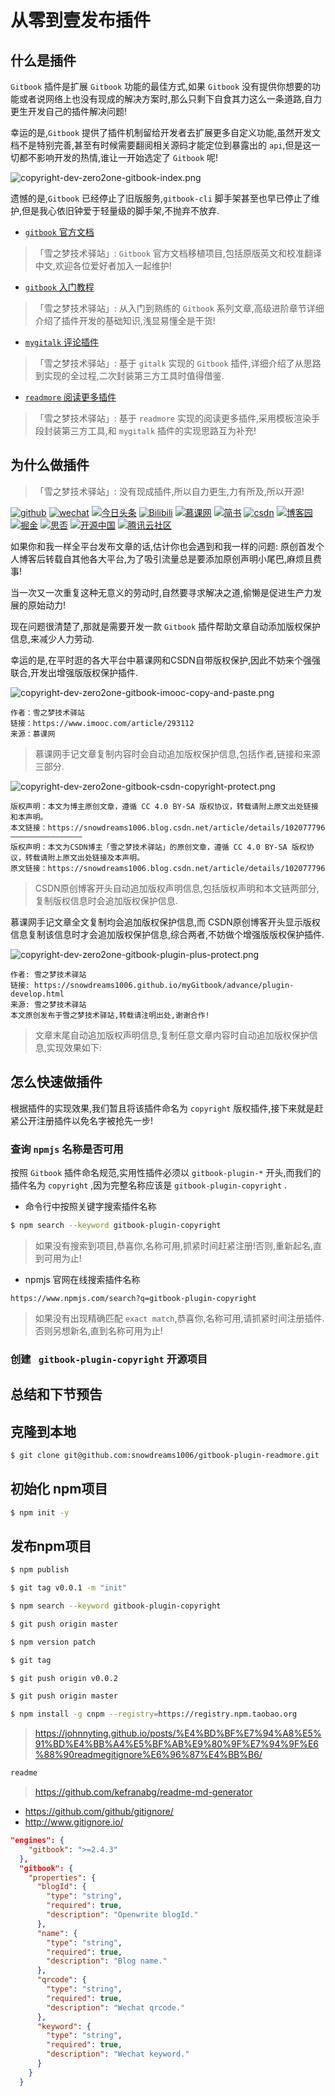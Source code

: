 # 从零到壹发布插件

## 什么是插件

`Gitbook` 插件是扩展 `Gitbook` 功能的最佳方式,如果 `Gitbook` 没有提供你想要的功能或者说网络上也没有现成的解决方案时,那么只剩下自食其力这么一条道路,自力更生开发自己的插件解决问题!

幸运的是,`Gitbook` 提供了插件机制留给开发者去扩展更多自定义功能,虽然开发文档不是特别完善,甚至有时候需要翻阅相关源码才能定位到暴露出的 `api`,但是这一切都不影响开发的热情,谁让一开始选定了 `Gitbook` 呢!

![copyright-dev-zero2one-gitbook-index.png](../images/copyright-dev-zero2one-gitbook-index.png)

遗憾的是,`Gitbook` 已经停止了旧版服务,`gitbook-cli` 脚手架甚至也早已停止了维护,但是我心依旧钟爱于轻量级的脚手架,不抛弃不放弃.

- [`gitbook` 官方文档](https://snowdreams1006.github.io/gitbook-official/)
 
> 「雪之梦技术驿站」: `Gitbook` 官方文档移植项目,包括原版英文和校准翻译中文,欢迎各位爱好者加入一起维护!

- [`gitbook` 入门教程](https://snowdreams1006.github.io/myGitbook/)

> 「雪之梦技术驿站」: 从入门到熟练的 `Gitbook` 系列文章,高级进阶章节详细介绍了插件开发的基础知识,浅显易懂全是干货!

- [`mygitalk` 评论插件](https://snowdreams1006.github.io/gitbook-plugin-mygitalk/)

> 「雪之梦技术驿站」: 基于 `gitalk` 实现的 `Gitbook` 插件,详细介绍了从思路到实现的全过程,二次封装第三方工具时值得借鉴.

- [`readmore` 阅读更多插件](https://snowdreams1006.github.io/gitbook-plugin-readmore/)

> 「雪之梦技术驿站」: 基于 `readmore` 实现的阅读更多插件,采用模板渲染手段封装第三方工具,和 `mygitalk` 插件的实现思路互为补充!

## 为什么做插件

> 「雪之梦技术驿站」: 没有现成插件,所以自力更生,力有所及,所以开源!

[![github](https://img.shields.io/badge/github-snowdreams1006-brightgreen.svg)](https://github.com/snowdreams1006)
[![wechat](https://img.shields.io/badge/%E5%BE%AE%E4%BF%A1%E5%85%AC%E4%BC%97%E5%8F%B7-%E9%9B%AA%E4%B9%8B%E6%A2%A6%E6%8A%80%E6%9C%AF%E9%A9%BF%E7%AB%99-brightgreen.svg)](https://snowdreams1006.github.io/snowdreams1006-wechat-public.jpeg)
[![今日头条](https://img.shields.io/badge/%E4%BB%8A%E6%97%A5%E5%A4%B4%E6%9D%A1-%E9%9B%AA%E4%B9%8B%E6%A2%A6%E6%8A%80%E6%9C%AF%E9%A9%BF%E7%AB%99-brightgreen.svg)](https://www.toutiao.com/c/user/86185341500/#mid=1624534658539532)
[![Bilibili](https://img.shields.io/badge/Bilibili-%E9%9B%AA%E4%B9%8B%E6%A2%A6%E6%8A%80%E6%9C%AF%E9%A9%BF%E7%AB%99-brightgreen.svg)](https://space.bilibili.com/236627025)
[![慕课网](https://img.shields.io/badge/%E6%85%95%E8%AF%BE%E7%BD%91-%E9%9B%AA%E4%B9%8B%E6%A2%A6%E6%8A%80%E6%9C%AF%E9%A9%BF%E7%AB%99-brightgreen.svg)](https://www.imooc.com/u/5224488/articles)
[![简书](https://img.shields.io/badge/%E7%AE%80%E4%B9%A6-%E9%9B%AA%E4%B9%8B%E6%A2%A6%E6%8A%80%E6%9C%AF%E9%A9%BF%E7%AB%99-brightgreen.svg)](https://www.jianshu.com/u/577b0d76ab87)
[![csdn](https://img.shields.io/badge/csdn-%E9%9B%AA%E4%B9%8B%E6%A2%A6%E6%8A%80%E6%9C%AF%E9%A9%BF%E7%AB%99-brightgreen.svg)](https://snowdreams1006.blog.csdn.net/)
[![博客园](https://img.shields.io/badge/%E5%8D%9A%E5%AE%A2%E5%9B%AD-%E9%9B%AA%E4%B9%8B%E6%A2%A6%E6%8A%80%E6%9C%AF%E9%A9%BF%E7%AB%99-brightgreen.svg)](https://www.cnblogs.com/snowdreams1006/)
[![掘金](https://img.shields.io/badge/%E6%8E%98%E9%87%91-%E9%9B%AA%E4%B9%8B%E6%A2%A6%E6%8A%80%E6%9C%AF%E9%A9%BF%E7%AB%99-brightgreen.svg)](https://juejin.im/user/582d5cb667f356006331e586)
[![思否](https://img.shields.io/badge/%E6%80%9D%E5%90%A6-%E9%9B%AA%E4%B9%8B%E6%A2%A6%E6%8A%80%E6%9C%AF%E9%A9%BF%E7%AB%99-brightgreen.svg)](https://segmentfault.com/u/snowdreams1006)
[![开源中国](https://img.shields.io/badge/%E5%BC%80%E6%BA%90%E4%B8%AD%E5%9B%BD-%E9%9B%AA%E4%B9%8B%E6%A2%A6%E6%8A%80%E6%9C%AF%E9%A9%BF%E7%AB%99-brightgreen.svg)](https://my.oschina.net/snowdreams1006)
[![腾讯云社区](https://img.shields.io/badge/%E8%85%BE%E8%AE%AF%E4%BA%91%E7%A4%BE%E5%8C%BA-%E9%9B%AA%E4%B9%8B%E6%A2%A6%E6%8A%80%E6%9C%AF%E9%A9%BF%E7%AB%99-brightgreen.svg)](https://cloud.tencent.com/developer/user/2952369/activities)

如果你和我一样全平台发布文章的话,估计你也会遇到和我一样的问题: 原创首发个人博客后转载自其他各大平台,为了吸引流量总是要添加原创声明小尾巴,麻烦且费事!

当一次又一次重复这种无意义的劳动时,自然要寻求解决之道,偷懒是促进生产力发展的原始动力!

现在问题很清楚了,那就是需要开发一款 `Gitbook` 插件帮助文章自动添加版权保护信息,来减少人力劳动.

幸运的是,在平时逛的各大平台中慕课网和CSDN自带版权保护,因此不妨来个强强联合,开发出增强版版权保护插件.

![copyright-dev-zero2one-gitbook-imooc-copy-and-paste.png](../images/copyright-dev-zero2one-gitbook-imooc-copy-and-paste.png)

```
作者：雪之梦技术驿站
链接：https://www.imooc.com/article/293112
来源：慕课网
```

> 慕课网手记文章复制内容时会自动追加版权保护信息,包括作者,链接和来源三部分.

![copyright-dev-zero2one-gitbook-csdn-copyright-protect.png](../images/copyright-dev-zero2one-gitbook-csdn-copyright-protect.png)

```
版权声明：本文为博主原创文章，遵循 CC 4.0 BY-SA 版权协议，转载请附上原文出处链接和本声明。
本文链接：https://snowdreams1006.blog.csdn.net/article/details/102077796
————————————————
版权声明：本文为CSDN博主「雪之梦技术驿站」的原创文章，遵循 CC 4.0 BY-SA 版权协议，转载请附上原文出处链接及本声明。
原文链接：https://snowdreams1006.blog.csdn.net/article/details/102077796
```

> CSDN原创博客开头自动追加版权声明信息,包括版权声明和本文链两部分,复制版权信息时会追加版权保护信息.

慕课网手记文章全文复制均会追加版权保护信息,而 CSDN原创博客开头显示版权信息复制该信息时才会追加版权保护信息,综合两者,不妨做个增强版版权保护插件.

![copyright-dev-zero2one-gitbook-plugin-plus-protect.png](../images/copyright-dev-zero2one-gitbook-plugin-plus-protect.png)

```
作者: 雪之梦技术驿站
链接: https://snowdreams1006.github.io/myGitbook/advance/plugin-develop.html
来源: 雪之梦技术驿站
本文原创发布于雪之梦技术驿站,转载请注明出处,谢谢合作!
```

> 文章末尾自动追加版权声明信息,复制任意文章内容时自动追加版权保护信息,实现效果如下:

## 怎么快速做插件

根据插件的实现效果,我们暂且将该插件命名为 `copyright` 版权插件,接下来就是赶紧公开注册插件以免名字被抢先一步!

### 查询 `npmjs` 名称是否可用

按照 `Gitbook` 插件命名规范,实用性插件必须以 `gitbook-plugin-*` 开头,而我们的插件名为 `copyright` ,因为完整名称应该是 `gitbook-plugin-copyright` .

- 命令行中按照关键字搜索插件名称

```bash
$ npm search --keyword gitbook-plugin-copyright
```

> 如果没有搜索到项目,恭喜你,名称可用,抓紧时间赶紧注册!否则,重新起名,直到可用为止!

- npmjs 官网在线搜索插件名称

```
https://www.npmjs.com/search?q=gitbook-plugin-copyright
```

> 如果没有出现精确匹配 `exact match`,恭喜你,名称可用,请抓紧时间注册插件.否则另想新名,直到名称可用为止!

### 创建 ` gitbook-plugin-copyright` 开源项目

## 总结和下节预告

## 克隆到本地

```bash
$ git clone git@github.com:snowdreams1006/gitbook-plugin-readmore.git
```

## 初始化 npm项目

```bash
$ npm init -y
```

## 发布npm项目

```bash
$ npm publish
```

```bash
$ git tag v0.0.1 -m "init"
```

```bash
$ npm search --keyword gitbook-plugin-copyright
```

```bash
$ git push origin master
```

```bash
$ npm version patch
```

```bash
$ git tag
```

```bash
$ git push origin v0.0.2
```

```bash
$ git push origin master
```

```bash
$ npm install -g cnpm --registry=https://registry.npm.taobao.org
```

> https://johnnyting.github.io/posts/%E4%BD%BF%E7%94%A8%E5%91%BD%E4%BB%A4%E5%BF%AB%E9%80%9F%E7%94%9F%E6%88%90readmegitignore%E6%96%87%E4%BB%B6/

```bash
readme
```

> https://github.com/kefranabg/readme-md-generator

- https://github.com/github/gitignore/
- http://www.gitignore.io/

```json
"engines": {
    "gitbook": ">=2.4.3"
  },
  "gitbook": {
    "properties": {
      "blogId": {
        "type": "string",
        "required": true,
        "description": "Openwrite blogId."
      },
      "name": {
        "type": "string",
        "required": true,
        "description": "Blog name."
      },
      "qrcode": {
        "type": "string",
        "required": true,
        "description": "Wechat qrcode."
      },
      "keyword": {
        "type": "string",
        "required": true,
        "description": "Wechat keyword."
      }
    }
  }
```
